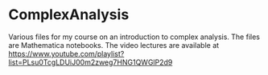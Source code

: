 # ComplexAnalysis
Various files for my course on an introduction to complex analysis. The files are Mathematica notebooks.
The video lectures are available at https://www.youtube.com/playlist?list=PLsu0TcgLDUiJ00m2zweg7HNG1QWGlP2d9
